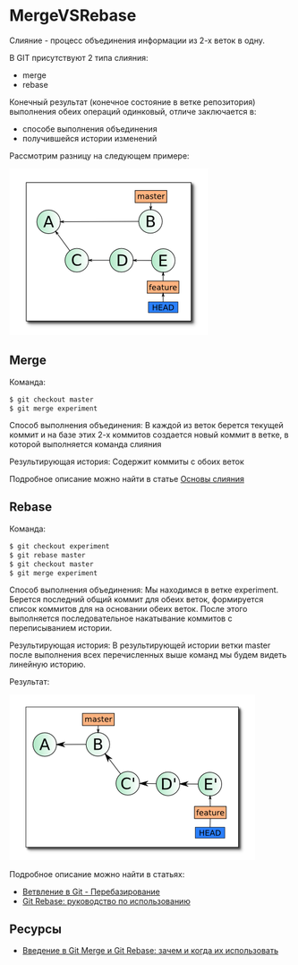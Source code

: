 # MergeVSRebase

Слияние - процесс объединения информации из 2-х веток в одну.

В GIT присутствуют 2 типа слияния:
* merge
* rebase

Конечный результат (конечное состояние в ветке репозитория) выполнения обеих операций одинковый, отличе заключается в:
* способе выполнения объединения
* получившейся истории изменений

Рассмотрим разницу на следующем примере:

![gitMargeVSRebase_Source.png](./images/gitMargeVSRebase_Source.png)


## Merge
Команда:
```console
$ git checkout master
$ git merge experiment
```

Способ выполнения объединения:
В каждой из веток берется текущей коммит и на базе этих 2-х коммитов создается новый коммит в ветке, в которой выполняется команда слияния

Результирующая история: 
Содержит коммиты с обоих веток

Подробное описание можно найти в статье [Основы слияния](https://git-scm.com/book/ru/v2/%D0%92%D0%B5%D1%82%D0%B2%D0%BB%D0%B5%D0%BD%D0%B8%D0%B5-%D0%B2-Git-%D0%9E%D1%81%D0%BD%D0%BE%D0%B2%D1%8B-%D0%B2%D0%B5%D1%82%D0%B2%D0%BB%D0%B5%D0%BD%D0%B8%D1%8F-%D0%B8-%D1%81%D0%BB%D0%B8%D1%8F%D0%BD%D0%B8%D1%8F#r_basic_merging)

## Rebase
Команда:
```console
$ git checkout experiment
$ git rebase master
$ git checkout master
$ git merge experiment
```

Способ выполнения объединения:
Мы находимся в ветке experiment. Берется последний общий коммит для обеих веток, формируется список коммитов для на основании обеих веток. После этого выполняется последовательное накатывание коммитов с переписыванием истории.

Результирующая история: 
В результирующей истории ветки master после выполнения всех перечисленных выше команд мы будем видеть линейную историю.

Результат:

![gitMargeVSRebase_Rebase.png](./images/gitMargeVSRebase_Rebase.png)

Подробное описание можно найти в статьях:
* [Ветвление в Git - Перебазирование](https://git-scm.com/book/ru/v2/%D0%92%D0%B5%D1%82%D0%B2%D0%BB%D0%B5%D0%BD%D0%B8%D0%B5-%D0%B2-Git-%D0%9F%D0%B5%D1%80%D0%B5%D0%B1%D0%B0%D0%B7%D0%B8%D1%80%D0%BE%D0%B2%D0%B0%D0%BD%D0%B8%D0%B5#r_rebasing)
* [Git Rebase: руководство по использованию](https://habr.com/ru/articles/161009/)

## Ресурсы
* [Введение в Git Merge и Git Rebase: зачем и когда их использовать](https://habr.com/ru/articles/432420/)